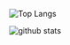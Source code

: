 ![Top Langs](https://github-readme-stats.vercel.app/api/top-langs/?username=spoisseroux&langs_count=9)

<img align="center" src="https://github-readme-stats.vercel.app/api?username=spoisseroux&show_icons=true&include_all_commits=true&theme=blue-white&count_private=true" alt="github stats">


<!--
**spoisseroux/spoisseroux** is a ✨ _special_ ✨ repository because its `README.md` (this file) appears on your GitHub profile.

Here are some ideas to get you started:

- 🔭 I’m currently working on ...
- 🌱 I’m currently learning ...
- 👯 I’m looking to collaborate on ...
- 🤔 I’m looking for help with ...
- 💬 Ask me about ...
- 📫 How to reach me: ...
- 😄 Pronouns: ...
- ⚡ Fun fact: ...
-->
